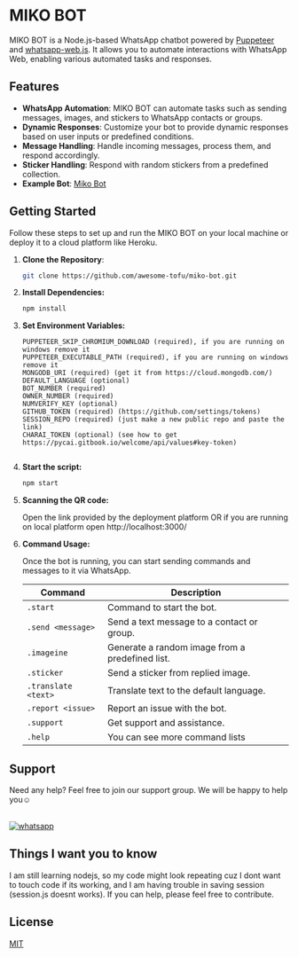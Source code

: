 # MIKO BOT

MIKO BOT is a Node.js-based WhatsApp chatbot powered by [Puppeteer](https://pptr.dev/) and [whatsapp-web.js](https://github.com/pedroslopez/whatsapp-web.js). It allows you to automate interactions with WhatsApp Web, enabling various automated tasks and responses.

## Features

- **WhatsApp Automation**: MIKO BOT can automate tasks such as sending messages, images, and stickers to WhatsApp contacts or groups.
- **Dynamic Responses**: Customize your bot to provide dynamic responses based on user inputs or predefined conditions.
- **Message Handling**: Handle incoming messages, process them, and respond accordingly.
- **Sticker Handling**: Respond with random stickers from a predefined collection.
- **Example Bot**: [Miko Bot](https://wa.link/lof6tp)

## Getting Started

Follow these steps to set up and run the MIKO BOT on your local machine or deploy it to a cloud platform like Heroku.

1. **Clone the Repository**:

   ```bash
   git clone https://github.com/awesome-tofu/miko-bot.git

2. **Install  Dependencies:**

    ```bash
    npm install

3. **Set Environment Variables:**

    ```env
   PUPPETEER_SKIP_CHROMIUM_DOWNLOAD (required), if you are running on windows remove it
   PUPPETEER_EXECUTABLE_PATH (required), if you are running on windows remove it
   MONGODB_URI (required) (get it from https://cloud.mongodb.com/)
   DEFAULT_LANGUAGE (optional)
   BOT_NUMBER (required)
   OWNER_NUMBER (required)
   NUMVERIFY_KEY (optional)
   GITHUB_TOKEN (required) (https://github.com/settings/tokens)
   SESSION_REPO (required) (just make a new public repo and paste the link)
   CHARAI_TOKEN (optional) (see how to get https://pycai.gitbook.io/welcome/api/values#key-token)
    

4. **Start the script:**
   ```bash
   npm start

5. **Scanning the QR code:**

   Open the link provided by the deployment platform OR if you are running on local platform open http://localhost:3000/

5. **Command Usage:**
   
   Once the bot is running, you can start sending commands and messages to it via WhatsApp.

   | Command          | Description                                  |
   | ----------------- | -------------------------------------------- |
   | `.start`         | Command to start the bot.                    |
   | `.send <message>`| Send a text message to a contact or group.   |
   | `.imageine`         | Generate a random image from a predefined list.  |
   | `.sticker`       | Send a sticker from replied image.     |
   | `.translate <text>` | Translate text to the default language.    |
   | `.report <issue>`| Report an issue with the bot.              |
   | `.support`       | Get support and assistance.                |
   | `.help`       | You can see more command lists               |
   
## Support

   <p>Need any help? Feel free to join our support group. We will be happy to help you☺️</p><br>
   
 <a aria-label="Join our chats" href="https://chat.whatsapp.com/E0XzCPRXoip16GVoG9yUV0" target="_blank">
 <img alt="whatsapp" src="https://img.shields.io/badge/Join Group-25D366?style=for-the-badge&logo=whatsapp&logoColor=white" />
  </a>

## Things I want you to know

   I am still learning nodejs, so my code might look repeating cuz I dont want to touch code if its working, and I am having trouble in saving session (session.js doesnt works). If you can help, please feel free to contribute.
   
## License

[MIT](https://choosealicense.com/licenses/mit/)

